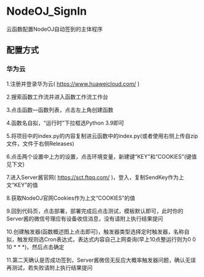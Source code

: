 # NodeOJ_SignIn
云函数配置NodeOJ自动签到的主体程序
## 配置方式
### 华为云
1.注册并登录华为云( https://www.huaweicloud.com/ )

2.搜索函数工作流并进入函数工作流工作台 

3.点击函数—函数列表，点击左上角创建函数

4.函数名自拟，“运行时”下拉框选Python 3.9即可

5.将项目中的index.py的内容复制进云函数中的index.py(或者使用右侧上传自zip文件，文件于右侧Releases)

6.点击两个设置中上方的设置，点击环境变量，新建键“KEY”和“COOKIES”(键值见下文)

7.进入Server酱官网( https://sct.ftqq.com/ )，登入，复制SendKey作为上文“KEY”的值

8.获取NodeOJ官网Cookies作为上文“COOKIES”的值

9.回到代码页，点击部署，部署完成后点击测试，模板默认即可，此时你的Server酱的微信号理应有设备收信消息，没有请附上执行结果提问

10.创建触发器(函数概述图上点击即可)，触发器类型选择定时触发器，名称自拟，触发规则选Cron表达式，表达式内容自己上网查询(早上10点整运行则为0 0 10 * * *)，然后点击确定

11.第二天确认是否成功签到，Server酱微信无反应大概率触发器问题，确认无误再测试，若失败请附上执行结果提问
